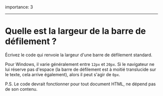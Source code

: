 importance: 3

---

# Quelle est la largeur de la barre de défilement ?

Écrivez le code qui renvoie la largeur d'une barre de défilement standard.

Pour Windows, il varie généralement entre `12px` et `20px`.
Si le navigateur ne lui réserve pas d'espace (la barre de défilement est à moitié translucide sur le texte, cela arrive également), alors il peut s'agir de `0px`.

P.S.
Le code devrait fonctionner pour tout document HTML, ne dépend pas de son contenu.
